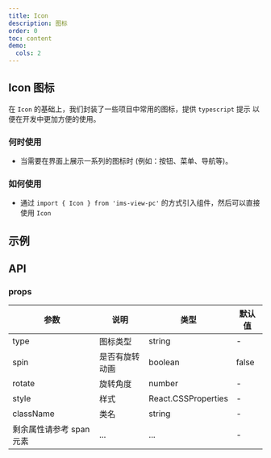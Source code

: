 ```yaml
---
title: Icon
description: 图标
order: 0
toc: content
demo:
  cols: 2
---
```


## Icon 图标

在 `Icon` 的基础上，我们封装了一些项目中常用的图标，提供 `typescript` 提示 以便在开发中更加方便的使用。

### 何时使用

- 当需要在界面上展示一系列的图标时 (例如：按钮、菜单、导航等)。

### 如何使用

- 通过 `import { Icon } from 'ims-view-pc'` 的方式引入组件，然后可以直接使用 `Icon`

## 示例

<code src='./demo.tsx'></code>

## API

### props

| 参数                     | 说明           | 类型                | 默认值 |
| ------------------------ | -------------- | ------------------- | ------ |
| type                     | 图标类型       | string              | -      |
| spin                     | 是否有旋转动画 | boolean             | false  |
| rotate                   | 旋转角度       | number              | -      |
| style                    | 样式           | React.CSSProperties | -      |
| className                | 类名           | string              | -      |
| 剩余属性请参考 span 元素 | ...            | ...                 | -      |
